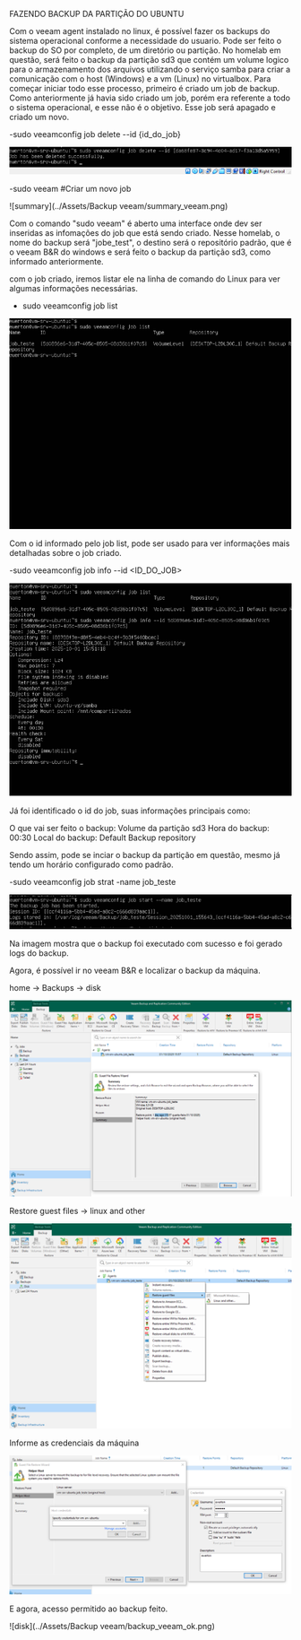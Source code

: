 FAZENDO BACKUP DA PARTIÇÃO DO UBUNTU

Com o veeam agent instalado no linux, é possível fazer os backups do sistema operacional conforme a necessidade do usuario. Pode ser feito o backup do SO por completo, de um diretório ou partição. No homelab em questão, será feito o backup da partição sd3 que contém um volume logico para o armazenamento dos arquivos utilizando o serviço samba para criar a comunicação com o host (Windows) e a vm (Linux) no virtualbox. Para começar iniciar todo esse processo, primeiro é criado um job de backup.
Como anteriormente já havia sido criado um job, porém era referente a todo o sistema operacional, e esse não é o objetivo. Esse job será apagado e criado um novo.

-sudo veeamconfig job delete --id {id_do_job}

![jobdelete](../Assets/Utilitarios/job_delete.png)

-sudo veeam #Criar um novo job

![summary](../Assets/Backup veeam/summary_veeam.png)

Com o comando "sudo veeam" é aberto uma interface onde dev ser inseridas as infomações do job que está sendo criado. Nesse homelab, o nome do backup será "jobe_test", o destino será o repositório padrão, que é o veeam B&R do windows e será feito o backup da partição sd3, como informado anteriormente. 

com o job criado, iremos listar ele na linha de comando do Linux para ver algumas informações necessárias.

- sudo veeamconfig job list

![joblist](../Assets/Utilitarios/job_list.png)

Com o id informado pelo job list, pode ser usado para ver informações mais detalhadas sobre o job criado. 

-sudo veeamconfig job info --id <ID_DO_JOB>

![jobinfo](../Assets/Utilitarios/sudo_veeam_info.png)

Já foi identificado o id do job, suas informações principais como:

O que vai ser feito o backup: Volume da partição sd3
Hora do backup: 00:30
Local do backup: Default Backup repository

Sendo assim, pode se inciar o backup da partição em questão, mesmo já tendo um horário configurado como padrão.

-sudo veeamconfig job strat -name job_teste

![jobstart](../Assets/Utilitarios/job_start.png)

Na imagem mostra que o backup foi executado com sucesso e foi gerado logs do backup. 

Agora, é possível ir no veeam B&R e localizar o backup da máquina. 

home -> Backups -> disk

![disk](../Assets/Backup_veeam/restore_veeam.png)

Restore guest files -> linux and other 

![disk](../Assets/Backup_veeam/restore_guest.png)

Informe as credenciais da máquina

![disk](../Assets/Backup_veeam/credenciais_veeam.png)

E agora, acesso permitido ao backup feito. 

![disk](../Assets/Backup veeam/backup_veeam_ok.png)





